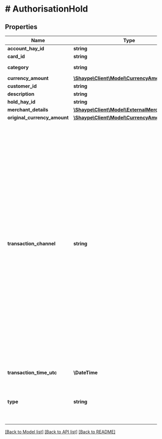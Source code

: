 # # AuthorisationHold

## Properties

Name | Type | Description | Notes
------------ | ------------- | ------------- | -------------
**account_hay_id** | **string** | Unique identifier (UUID) of the Account | [optional]
**card_id** | **string** | Unique identifier (UUID) of the Card | [optional]
**category** | **string** | Category applied to transaction, will be initially populated based on merchant type if known | [optional]
**currency_amount** | [**\Shaype\Client\Model\CurrencyAmount**](CurrencyAmount.md) |  | [optional]
**customer_id** | **string** | Unique identifier (UUID) of the Customer (cardholder) | [optional]
**description** | **string** | Description on the Transaction | [optional]
**hold_hay_id** | **string** | Unique identifier (UUID) of the Authorisation Hold | [optional]
**merchant_details** | [**\Shaype\Client\Model\ExternalMerchantDetails**](ExternalMerchantDetails.md) |  | [optional]
**original_currency_amount** | [**\Shaype\Client\Model\CurrencyAmount**](CurrencyAmount.md) |  | [optional]
**transaction_channel** | **string** | Transaction channel, domestic if payment same country card is issued in otherwise international. Possible values:  * **APPLE_PAY_CARD_NOT_PRESENT_DOMESTIC**:Payment online via Apple Pay (domestic)  * **APPLE_PAY_CARD_NOT_PRESENT_INTERNATIONAL**:Payment online via Apple Pay (international)  * **APPLE_PAY_CARD_PRESENT_DOMESTIC**:Payment via Apple device at physical terminal (domestic)  * **APPLE_PAY_CARD_PRESENT_INTERNATIONAL**:Payment via Apple device at physical terminal (international)  * **GOOGLE_PAY_CARD_NOT_PRESENT_DOMESTIC**:Payment online via Google Pay (domestic)  * **GOOGLE_PAY_CARD_NOT_PRESENT_INTERNATIONAL**:Payment online via Google Pay (international)  * **GOOGLE_PAY_CARD_PRESENT_DOMESTIC**:Payment via Android device at physical terminal (domestic)  * **GOOGLE_PAY_CARD_PRESENT_INTERNATIONAL**:Payment via Android device at physical terminal (international)  * **VISA_ATM_DOMESTIC**:Cash withdrawal from ATM (domestic)  * **VISA_ATM_INTERNATIONAL**:Cash withdrawal from ATM (international)  * **VISA_CARD_NOT_PRESENT_DOMESTIC**:Payment online using card details (domestic)  * **VISA_CARD_NOT_PRESENT_INTERNATIONAL**:Payment online using card details (international)  * **VISA_CARD_PRESENT_DOMESTIC**:Payment using physical card chip or magstripe (domestic)  * **VISA_CARD_PRESENT_INTERNATIONAL**:Payment using physical card chip or magstripe (international)  * **VISA_CONTACTLESS_DOMESTIC**:Payment using physical card contactless (domestic)  * **VISA_CONTACTLESS_INTERNATIONAL**:Payment using physical card contactless (international)  * **VISA_OCT_DOMESTIC**:Cash transfer to card via Visa OCT payment (domestic)  * **VISA_OCT_INTERNATIONAL**:Cash transfer to card via Visa OCT payment (international)  * **VISA_OTHER**:Exceptional for any other type of transaction  * **VISA_REFUND_DOMESTIC**:Refund for previous card payment (domestic)  * **VISA_REFUND_INTERNATIONAL**:Refund for previous card payment (international) | [optional]
**transaction_time_utc** | **\DateTime** | DateTime in UTC format when Transaction was Authorised on the Account | [optional]
**type** | **string** | Transaction type. Possible values:  * **ATM_WITHDRAWAL**: Cash withdrawal from ATM  * **CARD_NOT_PRESENT_PAYMENT**: Payment online using card details, Apple Pay or Google Pay  * **CARD_PAYMENT_REVERSAL**: Refund for previous card payment  * **CARD_PRESENT_PAYMENT**: Payment using physical card, Apple device or Android device at physical terminal  * **ORIGINAL_CREDIT**: Cash transfer to card via Visa OCT payment | [optional]

[[Back to Model list]](../../README.md#models) [[Back to API list]](../../README.md#endpoints) [[Back to README]](../../README.md)
